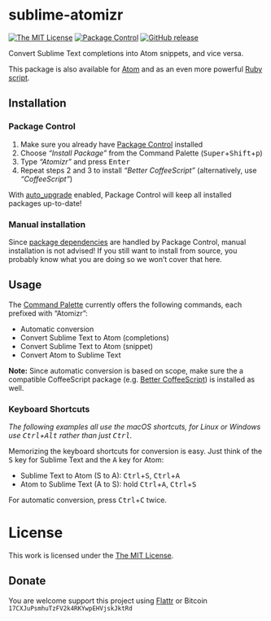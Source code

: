 # sublime-atomizr

[![The MIT License](https://img.shields.io/badge/license-MIT-orange.svg?style=flat-square)](http://opensource.org/licenses/MIT)
[![Package Control](https://packagecontrol.herokuapp.com/downloads/Atomizr.svg?style=flat-square)](https://packagecontrol.io/packages/Atomizr)
[![GitHub release](https://img.shields.io/github/release/idleberg/sublime-atomizr.svg?style=flat-square)](https://github.com/idleberg/sublime-atomizr/releases)

Convert Sublime Text completions into Atom snippets, and vice versa.

This package is also available for [Atom](https://github.com/idleberg/atom-atomizr) and as an even more powerful [Ruby script](https://github.com/idleberg/atomizr).

## Installation

### Package Control

1. Make sure you already have [Package Control](https://packagecontrol.io/) installed
2. Choose *“Install Package”* from the Command Palette (<kbd>Super</kbd>+<kbd>Shift</kbd>+<kbd>p</kbd>)
3. Type *“Atomizr”* and press <kbd>Enter</kbd>
4. Repeat steps 2 and 3 to install *“Better CoffeeScript”* (alternatively, use *“CoffeeScript”*)

With [auto_upgrade](http://wbond.net/sublime_packages/package_control/settings/) enabled, Package Control will keep all installed packages up-to-date!

### Manual installation

Since [package dependencies](https://packagecontrol.io/docs/dependencies) are handled by Package Control, manual installation is not advised! If you still want to install from source, you probably know what you are doing so we won’t cover that here.

## Usage

The [Command Palette](http://docs.sublimetext.info/en/latest/reference/command_palette.html) currently offers the following commands, each prefixed with “Atomizr”:

* Automatic conversion
* Convert Sublime Text to Atom (completions)
* Convert Sublime Text to Atom (snippet)
* Convert Atom to Sublime Text

**Note:** Since automatic conversion is based on scope, make sure the a compatible CoffeeScript package (e.g. [Better CoffeeScript](https://packagecontrol.io/packages/Better%20CoffeeScript)) is installed as well.

### Keyboard Shortcuts

*The following examples all use the macOS shortcuts, for Linux or Windows use <kbd>Ctrl</kbd>+<kbd>Alt</kbd> rather than just <kbd>Ctrl</kbd>.*

Memorizing the keyboard shortcuts for conversion is easy. Just think of the <kbd>S</kbd> key for Sublime Text and the <kbd>A</kbd> key for Atom:

* Sublime Text to Atom (S to A): <kbd>Ctrl</kbd>+<kbd>S</kbd>, <kbd>Ctrl</kbd>+<kbd>A</kbd>
* Atom to Sublime Text (A to S): hold <kbd>Ctrl</kbd>+<kbd>A</kbd>, <kbd>Ctrl</kbd>+<kbd>S</kbd>

For automatic conversion, press <kbd>Ctrl</kbd>+<kbd>C</kbd> twice.

# License

This work is licensed under the [The MIT License](LICENSE).

## Donate

You are welcome support this project using [Flattr](https://flattr.com/submit/auto?user_id=idleberg&url=https://github.com/idleberg/sublime-atomizr) or Bitcoin `17CXJuPsmhuTzFV2k4RKYwpEHVjskJktRd`
